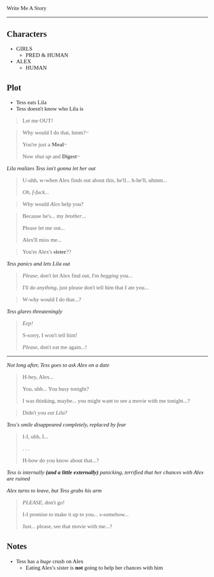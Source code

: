 <Style>
	Body {
		Font-size: 15px;
		Font-family: Verdana;
	};
</Style>

Write Me A Story
****************
Characters
----------
- GIRLS
	- PRED & HUMAN
- ALEX
	- HUMAN

Plot
----
- Tess eats Lila
- Tess doesn't know who Lila is
> Let me OUT!

> Why would I do that, hmm?~
>
> You're just a __Meal__~
>
> Now _shut up_ and __Digest__~

*Lila realizes Tess isn't gonna let her out*
> U-uhh, w-when Alex finds out about this, he'll... h-he'll, uhmm...
>
> _Oh, f-fuck..._

> Why would _Alex_ help you?

> Because he's... my _brother_...
>
> Please let me out...
>
> Alex'll miss me...

> You're Alex's __sister__??

*Tess panics and lets Lila out*

> _Please_, don't let Alex find out, I'm _begging_ you...
>
> I'll do _anything_, just please don't tell him that I ate you...

> W-why would I do that...?
	
*Tess glares threateningly*

> _Eep!_
>
> S-sorry, I won't tell him!
>
> _Please_, don't eat me again...!

***

*Not long after, Tess goes to ask Alex on a date*

> H-hey, Alex...
>
> You, uhh... You busy tonight?
>
> I was thinking, maybe... you might want to see a movie with me tonight...?

> Didn't you _eat Lila_?

*Tess's smile disappeared completely, replaced by fear*

> I-I, uhh, I...
>
> . . .
>
> H-how do you know about that...?
	
*Tess is internally __(and a little externally)__ panicking, terrified that her chances with Alex are ruined*

*Alex turns to leave, but Tess grabs his arm*

> _PLEASE_, don't go!
>
> I-I promise to make it up to you... s-somehow...
>
> Just... please, see that movie with me...?

Notes
-----
- Tess has a _huge_ crush on Alex
	- Eating Alex's sister is __not__ going to help her chances with him
